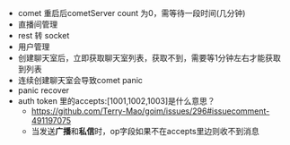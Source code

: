 - comet 重启后cometServer count 为0，需等待一段时间(几分钟)
- 直播间管理
- rest 转 socket
- 用户管理
- 创建聊天室后，立即获取聊天室列表，获取不到，需要等1分钟左右才能获取到列表
- 连续创建聊天室会导致comet panic
- panic recover
- auth token 里的accepts:[1001,1002,1003]是什么意思？
    - https://github.com/Terry-Mao/goim/issues/296#issuecomment-491197075
    - 当发送**广播**和**私信**时，op字段如果不在accepts里边则收不到消息